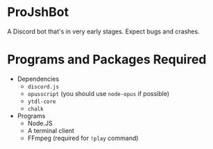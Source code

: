 # ProJshBot

A Discord bot that's in very early stages. Expect bugs and crashes.

# Programs and Packages Required
- Dependencies
    - `discord.js`
    - `opusscript` (you should use `node-opus` if possible)
    - `ytdl-core`
    - `chalk`
- Programs
    - Node.JS
    - A terminal client
    - FFmpeg (required for `!play` command)
